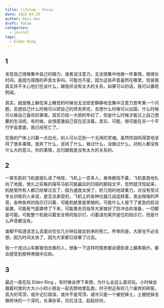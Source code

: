 ```yaml
---
title: lifelog - Focus
date: 2022-03-25
author: Dali Han
draft: false
categories:
  - journal
tags:
  - Elden Ring
---
```

## 1

发现自己很难集中自己的精力，或者说注意力。无法很集中地做一件事情，做很长时间。是因为周围的声音太多吗。可能也不是，因为这些声音虽然在哪里，但是我其实并不关心他们在谈什么，跟我并没有太大的关系，如果可以的话，我可以置若罔闻。

其实，就是晚上躺在床上睡觉的时候也无法安安静静地去集中注意力思考某一个问题，去想自己什么时候可以把自己的债务弄完，去想什么时候可以出国，什么时候可以做自己喜欢的事情。其实已经一大把的年纪了，但是什么时候才能过上自己想要的生活呢。有时候，会很感激自己现在还活着。其实，可能，很可能在另一个平行宇宙里面，我已经死亡了。

在我的尸体上闪着一点白光，别人可以见到一个无用的灵魂。虽然你自鸣得意地坚持了很多事情，放弃了什么，坚持了什么，做过什么，没做过什么，对别人都没有什么大的意义。你的事情，总归跟我是没有太大的关系的。

## 2

一架东航的飞机直接扎进了地球，飞机上一百多人，身体都找不着，飞机直直地扎向了地面，很久之前看的描写马航可能最后的归宿的那段文字，忽然就浮现起来，机舱里所有人都已经晕过去了，因为速度太快了，好几倍的地球重力，对没有受过专业训练的人来说，是无法承受的，飞机上的各种仪器兀自运转着，发出嗡嗡的声音，各种各样的指示灯闪着，可能机舱里是黑暗的，可能什么人按下了紧急的启动装置，可能氧气面罩停了下来，可能乘务员指导大家做好了防冲击的准备，一切都是可能。可能整个机舱闪着安全带的指示灯，闪着请勿离开座位的指示灯，但是什么声音都没有。

谁都不知道该怎么去面对仅仅几分钟后就会到来的死亡。所幸的是，大家也不必去想，因为时间太快了，因为大家都已经晕了过去。

我一个连过山车都害怕去做的人，想象一下这样的情景都会感到肾上腺素飙升。都会感受到那种黑暗中压抑。

## 3

最近一直在玩 Elden Ring 。有时候会停下来想，为什么会这么喜欢玩。小时候会跟着村里的大大小小的小朋友一起去野地里乱跑，村子附近有好几个废弃的砖窑，高大的穹顶，或许记忆错误，或许不是穹顶，或许只是一个被挖掉土，土被挖掉去做砖块的一个深坑，长满杂草，坑坑洼洼，起起伏伏。